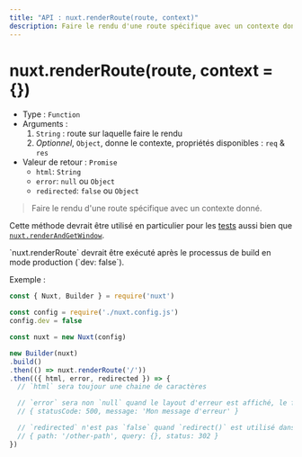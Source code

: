 ```yaml
---
title: "API : nuxt.renderRoute(route, context)"
description: Faire le rendu d'une route spécifique avec un contexte donné.
---
```


# nuxt.renderRoute(route, context = {})

- Type : `Function`
- Arguments :
  1. `String` : route sur laquelle faire le rendu
  2. *Optionnel*, `Object`, donne le contexte, propriétés disponibles : `req` & `res`
- Valeur de retour : `Promise`
  - `html`: `String`
  - `error`: `null` ou `Object`
  - `redirected`: `false` ou `Object`

> Faire le rendu d'une route spécifique avec un contexte donné.

Cette méthode devrait être utilisé en particulier pour les [tests](guide/development-tools#tests-de-bout-en-bout) aussi bien que [`nuxt.renderAndGetWindow`](/api/nuxt-render-and-get-window).

<p class="Alert Alert--info">`nuxt.renderRoute` devrait être exécuté après le processus de build en mode production (`dev: false`).</p>

Exemple :

```js
const { Nuxt, Builder } = require('nuxt')

const config = require('./nuxt.config.js')
config.dev = false

const nuxt = new Nuxt(config)

new Builder(nuxt)
.build()
.then(() => nuxt.renderRoute('/'))
.then(({ html, error, redirected }) => {
  // `html` sera toujour une chaine de caractères

  // `error` sera non `null` quand le layout d'erreur est affiché, le format d'erreur est :
  // { statusCode: 500, message: 'Mon message d'erreur' }

  // `redirected` n'est pas `false` quand `redirect()` est utilisé dans `data()` ou `fetch()`
  // { path: '/other-path', query: {}, status: 302 }
})
```
